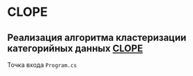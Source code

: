 # CLOPE

Реализация алгоритма кластеризации категорийных данных [CLOPE](https://loginom.ru/blog/clope)
---

Точка входа `Program.cs`
